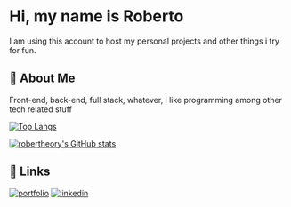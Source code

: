 
# Hi, my name is Roberto

I am using this account to host my personal projects and other things i try for fun.
## 🚀 About Me
Front-end, back-end, full stack, whatever, i like programming among other tech related stuff

[![Top Langs](https://github-readme-stats.vercel.app/api/top-langs/?username=robertheory&layout=compact&theme=tokyonight)](https://github.com/robertheory/github-readme-stats)

[![robertheory's GitHub stats](https://github-readme-stats.vercel.app/api?username=robertheory&show_icons=true&theme=tokyonight)](https://github.com/robertheory/github-readme-stats)


## 🔗 Links
[![portfolio](https://img.shields.io/badge/my_portfolio-000?style=for-the-badge&logo=ko-fi&logoColor=white)](https://robertheory.com)
[![linkedin](https://img.shields.io/badge/linkedin-0A66C2?style=for-the-badge&logo=linkedin&logoColor=white)](https://www.linkedin.com/in/robertheory)
